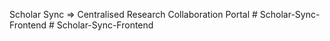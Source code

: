 Scholar Sync => Centralised Research Collaboration Portal
#   S c h o l a r - S y n c - F r o n t e n d  
 #   S c h o l a r - S y n c - F r o n t e n d  
 